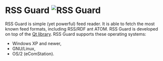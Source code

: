 RSS Guard ![RSS Guard](https://raw.github.com/martinrotter/rssguard/master/resources/graphics/rssguard_22.png "RSS Guard")
=========

RSS Guard is simple (yet powerful) feed reader. It is able to fetch the most known feed formats, including RSS/RDF ant ATOM. RSS Guard is developed on top of the [Qt library](http://qt-project.org/). RSS Guard supports these operating systems:

 * Windows XP and newer,
 * GNU/Linux,
 * OS/2 (eComStation).
